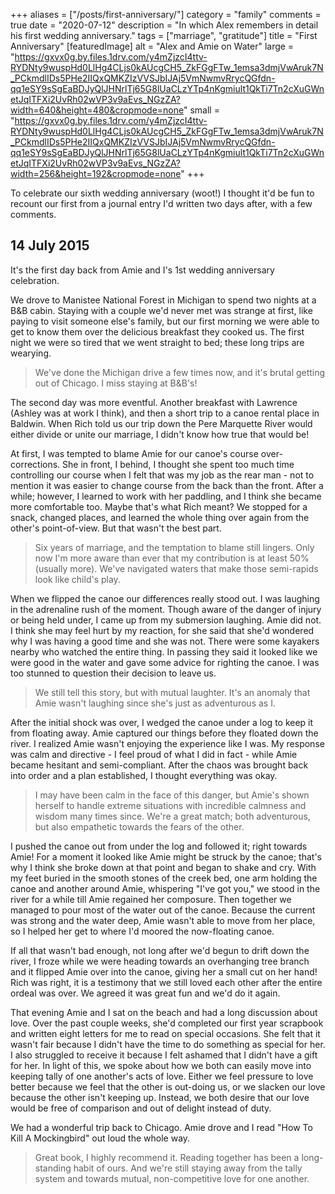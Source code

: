 +++
aliases = ["/posts/first-anniversary/"]
category = "family"
comments = true
date = "2020-07-12"
description = "In which Alex remembers in detail his first wedding anniversary."
tags = ["marriage", "gratitude"]
title = "First Anniversary"
[featuredImage]
alt = "Alex and Amie on Water"
large = "https://gxvx0g.by.files.1drv.com/y4mZjzcI4ttv-RYDNty9wuspHd0LlHg4CLjs0kAUcgCH5_ZkFGgFTw_1emsa3dmjVwAruk7N_PCkmdlIDs5PHe2IIQxQMKZIzVVSJbIJAj5VmNwmvRrycQGfdn-qq1eSY9sSgEaBDJyQlJHNrlTj65G8lUaCLzYTp4nKgmiult1QkTi7Tn2cXuGWnetJqITFXi2UvRh02wVP3v9aEvs_NGzZA?width=640&height=480&cropmode=none"
small = "https://gxvx0g.by.files.1drv.com/y4mZjzcI4ttv-RYDNty9wuspHd0LlHg4CLjs0kAUcgCH5_ZkFGgFTw_1emsa3dmjVwAruk7N_PCkmdlIDs5PHe2IIQxQMKZIzVVSJbIJAj5VmNwmvRrycQGfdn-qq1eSY9sSgEaBDJyQlJHNrlTj65G8lUaCLzYTp4nKgmiult1QkTi7Tn2cXuGWnetJqITFXi2UvRh02wVP3v9aEvs_NGzZA?width=256&height=192&cropmode=none"
+++

To celebrate our sixth wedding anniversary (woot!) I thought it'd be fun to recount our first from a journal entry I'd written two days after, with a few comments.

## 14 July 2015

It's the first day back from Amie and I's 1st wedding anniversary celebration.

We drove to Manistee National Forest in Michigan to spend two nights at a B&B cabin. Staying with a couple we'd never met was strange at first, like paying to visit someone else's family, but our first morning we were able to get to know them over the delicious breakfast they cooked us. The first night we were so tired that we went straight to bed; these long trips are wearying.

> We've done the Michigan drive a few times now, and it's brutal getting out of Chicago. I miss staying at B&B's!

The second day was more eventful. Another breakfast with Lawrence (Ashley was at work I think), and then a short trip to a canoe rental place in Baldwin. When Rich told us our trip down the Pere Marquette River would either divide or unite our marriage, I didn't know how true that would be!

At first, I was tempted to blame Amie for our canoe's course over-corrections. She in front, I behind, I thought she spent too much time controlling our course when I felt that was my job as the rear man - not to mention it was easier to change course from the back than the front. After a while; however, I learned to work with her paddling, and I think she became more comfortable too. Maybe that's what Rich meant? We stopped for a snack, changed places, and learned the whole thing over again from the other's point-of-view. But that wasn't the best part.

> Six years of marriage, and the temptation to blame still lingers. Only now I'm more aware than ever that my contribution is at least 50% (usually more). We've navigated waters that make those semi-rapids look like child's play.

When we flipped the canoe our differences really stood out. I was laughing in the adrenaline rush of the moment. Though aware of the danger of injury or being held under, I came up from my submersion laughing. Amie did not. I think she may feel hurt by my reaction, for she said that she'd wondered why I was having a good time and she was not. There were some kayakers nearby who watched the entire thing. In passing they said it looked like we were good in the water and gave some advice for righting the canoe. I was too stunned to question their decision to leave us.

> We still tell this story, but with mutual laughter. It's an anomaly that Amie wasn't laughing since she's just as adventurous as I.

After the initial shock was over, I wedged the canoe under a log to keep it from floating away. Amie captured our things before they floated down the river. I realized Amie wasn't enjoying the experience like I was. My response was calm and directive - I feel proud of what I did in fact - while Amie became hesitant and semi-compliant. After the chaos was brought back into order and a plan established, I thought everything was okay.

> I may have been calm in the face of this danger, but Amie's shown herself to handle extreme situations with incredible calmness and wisdom many times since. We're a great match; both adventurous, but also empathetic towards the fears of the other.

I pushed the canoe out from under the log and followed it; right towards Amie! For a moment it looked like Amie might be struck by the canoe; that's why I think she broke down at that point and began to shake and cry. With my feet buried in the smooth stones of the creek bed, one arm holding the canoe and another around Amie, whispering "I've got you," we stood in the river for a while till Amie regained her composure. Then together we managed to pour most of the water out of the canoe. Because the current was strong and the water deep, Amie wasn't able to move from her place, so I helped her get to where I'd moored the now-floating canoe.

If all that wasn't bad enough, not long after we'd begun to drift down the river, I froze while we were heading towards an overhanging tree branch and it flipped Amie over into the canoe, giving her a small cut on her hand! Rich was right, it is a testimony that we still loved each other after the entire ordeal was over. We agreed it was great fun and we'd do it again.

That evening Amie and I sat on the beach and had a long discussion about love. Over the past couple weeks, she'd completed our first year scrapbook and written eight letters for me to read on special occasions. She felt that it wasn't fair because I didn't have the time to do something as special for her. I also struggled to receive it because I felt ashamed that I didn't have a gift for her. In light of this, we spoke about how we both can easily move into keeping tally of one another's acts of love. Either we feel pressure to love better because we feel that the other is out-doing us, or we slacken our love because the other isn't keeping up. Instead, we both desire that our love would be free of comparison and out of delight instead of duty.

We had a wonderful trip back to Chicago. Amie drove and I read "How To Kill A Mockingbird" out loud the whole way.

> Great book, I highly recommend it. Reading together has been a long-standing habit of ours. And we're still staying away from the tally system and towards mutual, non-competitive love for one another.
